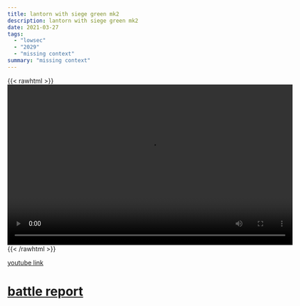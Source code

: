 ```yaml
---
title: lantorn with siege green mk2
description: lantorn with siege green mk2
date: 2021-03-27
tags:
  - "lowsec"
  - "2029"
  - "missing context"
summary: "missing context"
---
```


{{< rawhtml >}}<video width="640" height="360" controls>
<source src="https://crowdfile.net/snuffed/lantorn-sg-2.mp4" type="video/mp4">
Your browser does not support the video tag.</video>{{< /rawhtml >}}

[youtube link](https://www.youtube.com/watch?v=yNDgCIPkJ0A)

# [battle report](https://br.evetools.org/related/30002540/202103272100)
